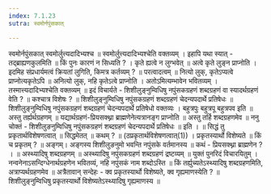 ```yaml
---
index: 7.1.23
sutra: स्वमोर्नपुंसकात्

---
```

 स्वमोर्नपुंसकात् स्वमोर्लुत्त्यदादिभ्यश्च ॥ स्वमोर्लुत्त्यदादिभ्यश्चेति वक्तव्यम् । इहापि यथा स्यात्  -  तद्ब्राह्यणकुलमिति ॥ किं पुनः कारणं न सिध्यति ? । कृते ह्यत्वे न लुग्भवेत् ॥ अत्वे कृते लुङ्न प्राप्नोति । इदमिह संप्रधार्यमत्वं क्रियतां लुगिति, किमत्र कर्तव्यम् ? ॥ परत्वादत्वम् ॥ नित्यो लुक्, कृतेऽप्यत्वे प्राप्नोत्यकृतेऽपि ॥ अनित्यो लुक्, नहि कृतेऽत्वे प्राप्नोति । अतोऽमित्यम्भावेन भवितव्यम् । तस्मात्त्यदादिभ्यश्चेति वक्तव्यम् ॥ इदं विचार्यते - शिशीलुङ्नुम्विधिषु नपुंसकग्रहणं शब्दग्रहणं वा स्यादर्थग्रहणं वेति ? ॥ कश्चात्र विशेषः ? ॥ शिशीलुङ्नुम्विधिषु नपुंसकग्रहणं शब्दग्रहणं चेदन्यपदार्थे प्रतिषेधः ॥ शिशीलुङ्नुम्विधिषु नपुंसकग्रहणं शब्दग्रहणं चेदन्यपदार्थे प्रतिषेधो वक्तव्यः । बहुत्रपुः बहुत्रपू बहुत्रपव इति ॥ अस्तु तर्ह्यर्थग्रहणम् ॥ यद्यार्थग्रहणं-प्रियसक्थ्ना ब्राह्मणेनेत्यत्रानङ्ग प्राप्नोति ॥ अस्तु तर्हि शब्दग्रहणमेव ॥ ननु चोक्तं - शिशीलुङनुम्विधिषु नपुंसकग्रहणं शब्दग्रहणं चेदन्यपदार्थे प्रतिषेधः ॥ इति । ॥ सिद्धं तु प्रकृतार्थविशेषणत्वात् ॥ सिद्धमेतत् ॥ कथम् ? ॥ (ठप्रकृतार्थविशेषणत्वात्(1)) । प्रकृतस्यार्थो विशेष्यते ॥ किं च प्रकृतम् ? ॥ अङ्गम्। अङ्गस्य शिशीलुङनुमो भवन्ति नपुंसके वर्तमानस्य ॥ कथं - प्रियसक्थ्ना ब्राह्मणेन ? । ॥ अस्थ्यादिषु शब्दग्रहणम् ॥ अस्थ्यादिषु नपुंसकग्रहणं शब्दग्रहणं द्रष्टव्यम् ॥ युक्तं पुनरिदं विचारयितुम् । नन्वनेनाऽसन्दिग्धेनार्थग्रहणेन भवितव्यं, नहि नपुंसकं नाम शब्दोऽस्ति ॥ किं तर्ह्युच्यतेऽस्थ्यादिषु शब्दग्रहणमिति, अत्राप्यर्थग्रहणमेव ॥ अत्रैतावान् सन्देहः - क्व प्रकृतस्यार्थो विशेष्यते, क्व गृह्यमाणस्येति ? ॥ शिशीलुङ्नुम्विधिषु प्रकृतस्यार्थो विशेष्यतेऽस्थ्यादिषु गृह्यमाणस्य ॥ 